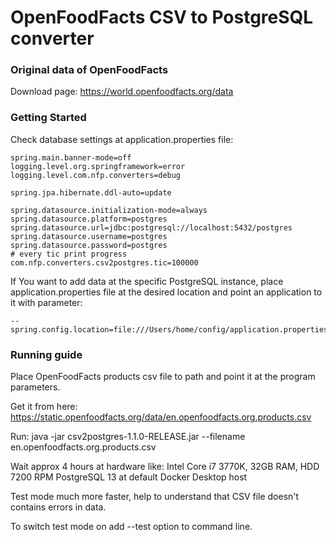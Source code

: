 # OpenFoodFacts CSV to PostgreSQL converter

### Original data of OpenFoodFacts
Download page: https://world.openfoodfacts.org/data

### Getting Started
Check database settings at application.properties file:

    spring.main.banner-mode=off
    logging.level.org.springframework=error
    logging.level.com.nfp.converters=debug

    spring.jpa.hibernate.ddl-auto=update

    spring.datasource.initialization-mode=always
    spring.datasource.platform=postgres
    spring.datasource.url=jdbc:postgresql://localhost:5432/postgres
    spring.datasource.username=postgres
    spring.datasource.password=postgres
    # every tic print progress
    com.nfp.converters.csv2postgres.tic=100000

If You want to add data at the specific PostgreSQL instance, place application.properties file at the desired location and point an application to it with parameter:

    --spring.config.location=file:///Users/home/config/application.properties

### Running guide
Place OpenFoodFacts products csv file to path and point it at the program parameters.

Get it from here: https://static.openfoodfacts.org/data/en.openfoodfacts.org.products.csv

Run: java -jar csv2postgres-1.1.0-RELEASE.jar --filename en.openfoodfacts.org.products.csv

Wait approx 4 hours at hardware like:
    Intel Core i7 3770K, 32GB RAM, HDD 7200 RPM
    PostgreSQL 13 at default Docker Desktop host

Test mode much more faster, help to understand that CSV file doesn't contains errors in data.

To switch test mode on add --test option to command line.
